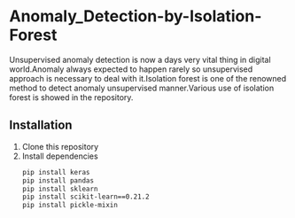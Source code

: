 # Anomaly_Detection-by-Isolation-Forest
Unsupervised anomaly detection is now a days very vital thing in digital world.Anomaly always expected to happen rarely so unsupervised approach is necessary to deal with it.Isolation forest is one of the renowned method to detect anomaly unsupervised manner.Various use of isolation forest is showed in the repository.


## Installation
1. Clone this repository
2. Install dependencies
   ```bash
   pip install keras
   pip install pandas
   pip install sklearn
   pip install scikit-learn==0.21.2
   pip install pickle-mixin
   ```
